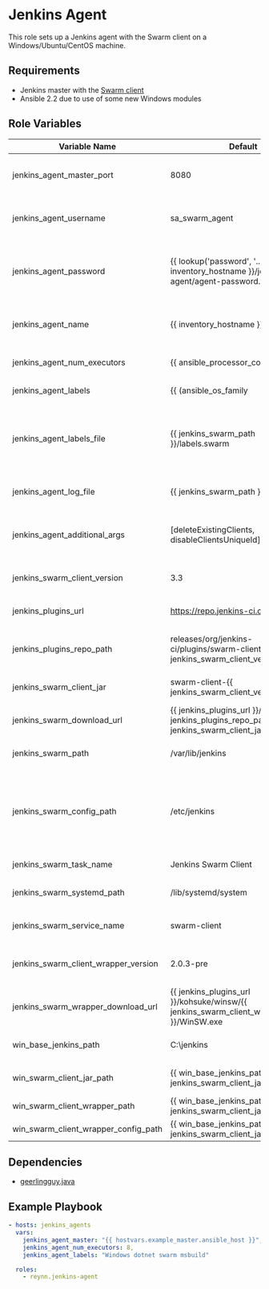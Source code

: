 Jenkins Agent
=============

This role sets up a Jenkins agent with the Swarm client on a Windows/Ubuntu/CentOS machine.

Requirements
------------

* Jenkins master with the [Swarm client](https://wiki.jenkins-ci.org/display/JENKINS/Swarm+Plugin)
* Ansible 2.2 due to use of some new Windows modules

Role Variables
--------------

| Variable Name                           | Default                   | Description              |
|-----------------------------------------|---------------------------|--------------------------|
| jenkins_agent_master_port               | 8080 | Port that Jenkins main UI is listening on  |
| jenkins_agent_username                  | sa_swarm_agent | User account to use while authenticating to  |
| jenkins_agent_password                  | {{ lookup('password', '../credentials/{{ inventory_hostname }}/jenkins-agent/agent-password.txt') }} | A password to authenticate against the Jenkins Master |
| jenkins_agent_name                      | {{ inventory_hostname }} | How this agent will show up in the UI |
| jenkins_agent_num_executors             | {{ ansible_processor_cores*2 }} | Number of executors for running jobs |
| jenkins_agent_labels                    | {{ (ansible_os_family|lower() == 'windows')|ternary('windows', 'linux') }} | A space separated list of labels, for restricting jobs |
| jenkins_agent_labels_file               | {{ jenkins_swarm_path }}/labels.swarm | A file to hold the labels and add/remove dynamically (Swarm client 3.3 and above) |
| jenkins_agent_log_file                  | {{ jenkins_swarm_path }}/swarm.log | Where the swarm agent will log to |
| jenkins_agent_additional_args           | [deleteExistingClients, disableClientsUniqueId] | Additional arguments to send to the Swarm client jar |
| jenkins_swarm_client_version            | 3.3 | Version of the Swarm client to download |
| jenkins_plugins_url                     | https://repo.jenkins-ci.org | Base URL to download the client |
| jenkins_plugins_repo_path               | releases/org/jenkins-ci/plugins/swarm-client/{{ jenkins_swarm_client_version }} | URL between the base URL and the jar file name |
| jenkins_swarm_client_jar                | swarm-client-{{ jenkins_swarm_client_version }}.jar | The file name for the swarm client jar |
| jenkins_swarm_download_url              | {{ jenkins_plugins_url }}/{{ jenkins_plugins_repo_path }}/{{ jenkins_swarm_client_jar }} | Full URL to the Swarm client jar |
| jenkins_swarm_path                      | /var/lib/jenkins | Path to the swarm client jar file |
| jenkins_swarm_config_path               | /etc/jenkins | For CentOS while it is using the init.d setup, this is where the swarm-client settings are stored |
| jenkins_swarm_task_name                 | Jenkins Swarm Client | Description for systemd |
| jenkins_swarm_systemd_path              | /lib/systemd/system | Path to systemd folder |
| jenkins_swarm_service_name              | swarm-client | Name of the systemd service |
| jenkins_swarm_client_wrapper_version    | 2.0.3-pre | Windows Service Wrapper version |
| jenkins_swarm_wrapper_download_url      | {{ jenkins_plugins_url }}/kohsuke/winsw/{{ jenkins_swarm_client_wrapper_version }}/WinSW.exe | Full URL to the Windows Service Wrapper exe |
| win_base_jenkins_path                   | C:\\jenkins | Base path for the Jenkins agent |
| win_swarm_client_jar_path               | {{ win_base_jenkins_path }}\\{{ jenkins_swarm_client_jar }} | Path to the Swarm client jar file |
| win_swarm_client_wrapper_path           | {{ win_base_jenkins_path }}\\{{ jenkins_swarm_client_jar|replace('.jar', '.exe') }} | Path to the service wrapper exe |
| win_swarm_client_wrapper_config_path    | {{ win_base_jenkins_path }}\\{{ jenkins_swarm_client_jar|replace('.jar', '.xml') }} | Path to the service wrapper config file |


Dependencies
------------

* [geerlingguy.java](https://galaxy.ansible.com/geerlingguy/java/)

Example Playbook
----------------

```yaml
- hosts: jenkins_agents
  vars:
    jenkins_agent_master: "{{ hostvars.example_master.ansible_host }}",
    jenkins_agent_num_executors: 8,
    jenkins_agent_labels: "Windows dotnet swarm msbuild"

  roles:
    - reynn.jenkins-agent
```
